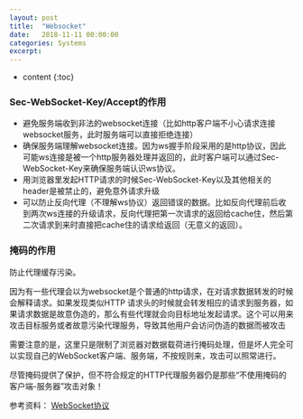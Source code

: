 ```yaml
---
layout: post
title:  "Websocket"
date:   2018-11-11 00:00:00
categories: Systems
excerpt: 
---
```


* content
{:toc}


### Sec-WebSocket-Key/Accept的作用

- 避免服务端收到非法的websocket连接（比如http客户端不小心请求连接websocket服务，此时服务端可以直接拒绝连接）
- 确保服务端理解websocket连接。因为ws握手阶段采用的是http协议，因此可能ws连接是被一个http服务器处理并返回的，此时客户端可以通过Sec-WebSocket-Key来确保服务端认识ws协议。
- 用浏览器里发起HTTP请求的时候Sec-WebSocket-Key以及其他相关的header是被禁止的，避免意外请求升级
- 可以防止反向代理（不理解ws协议）返回错误的数据。比如反向代理前后收到两次ws连接的升级请求，反向代理把第一次请求的返回给cache住，然后第二次请求到来时直接把cache住的请求给返回（无意义的返回）。


### 掩码的作用

防止代理缓存污染。

因为有一些代理会以为websocket是个普通的http请求，在对请求数据转发的时候会解释请求。如果发现类似HTTP 请求头的时候就会转发相应的请求到服务器，如果请求数据是故意伪造的，那么有些代理就会向目标地址发起请求。这个可以用来攻击目标服务或者故意污染代理服务，导致其他用户会访问伪造的数据而被攻击

需要注意的是，这里只是限制了浏览器对数据载荷进行掩码处理，但是坏人完全可以实现自己的WebSocket客户端、服务端，不按规则来，攻击可以照常进行。

尽管掩码提供了保护，但不符合规定的HTTP代理服务器仍是那些“不使用掩码的客户端-服务器”攻击对象！


参考资料：
[WebSocket协议](https://www.cnblogs.com/chyingp/p/websocket-deep-in.html)